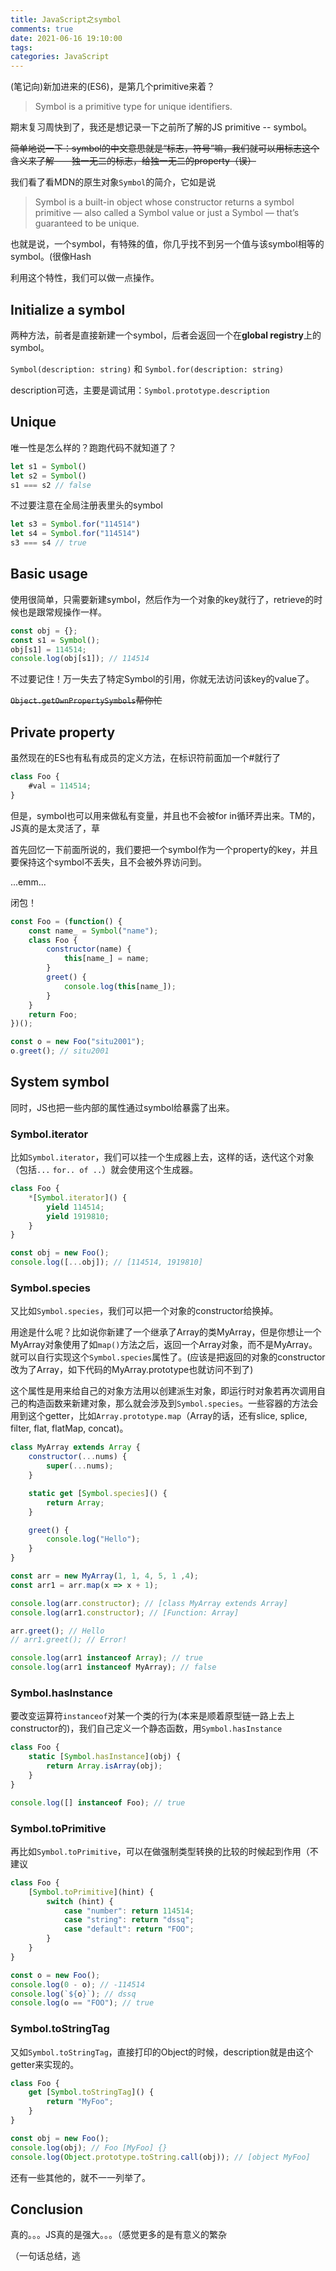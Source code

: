 ```yaml
---
title: JavaScript之symbol
comments: true
date: 2021-06-16 19:10:00
tags:
categories: JavaScript
---
```


(笔记向)新加进来的(ES6)，是第几个primitive来着？

<!-- more -->

> Symbol is a primitive type for unique identifiers.

期末复习周快到了，我还是想记录一下之前所了解的JS primitive -- symbol。

~~简单地说一下：symbol的中文意思就是“标志，符号”嘛，我们就可以用标志这个含义来了解——独一无二的标志，给独一无二的property（误）~~

我们看了看MDN的原生对象`Symbol`的简介，它如是说

> Symbol is a built-in object whose constructor returns a symbol primitive — also called a Symbol value or just a Symbol — that’s guaranteed to be unique.

也就是说，一个symbol，有特殊的值，你几乎找不到另一个值与该symbol相等的symbol。(很像Hash

利用这个特性，我们可以做一点操作。

## Initialize a symbol

两种方法，前者是直接新建一个symbol，后者会返回一个在**global registry**上的symbol。

`Symbol(description: string)` 和 `Symbol.for(description: string)`

description可选，主要是调试用：`Symbol.prototype.description`

## Unique

唯一性是怎么样的？跑跑代码不就知道了？

```javascript
let s1 = Symbol()
let s2 = Symbol()
s1 === s2 // false
```

不过要注意在全局注册表里头的symbol

```javascript
let s3 = Symbol.for("114514")
let s4 = Symbol.for("114514")
s3 === s4 // true
```

## Basic usage

使用很简单，只需要新建symbol，然后作为一个对象的key就行了，retrieve的时候也是跟常规操作一样。

```javascript
const obj = {};
const s1 = Symbol();
obj[s1] = 114514;
console.log(obj[s1]); // 114514
```

不过要记住！万一失去了特定Symbol的引用，你就无法访问该key的value了。

~~`Object.getOwnPropertySymbols`帮你忙~~

## Private property

虽然现在的ES也有私有成员的定义方法，在标识符前面加一个#就行了

```javascript
class Foo {
    #val = 114514;
}
```

但是，symbol也可以用来做私有变量，并且也不会被for in循环弄出来。TM的，JS真的是太灵活了，草

首先回忆一下前面所说的，我们要把一个symbol作为一个property的key，并且要保持这个symbol不丢失，且不会被外界访问到。

...emm...

闭包！

``` javascript
const Foo = (function() {
    const name_ = Symbol("name");
    class Foo {
        constructor(name) {
            this[name_] = name;
        }
        greet() {
            console.log(this[name_]);
        }
    }
    return Foo;
})();

const o = new Foo("situ2001");
o.greet(); // situ2001
```

## System symbol

同时，JS也把一些内部的属性通过symbol给暴露了出来。

### Symbol.iterator

比如`Symbol.iterator`，我们可以挂一个生成器上去，这样的话，迭代这个对象（包括`...` `for.. of ..`）就会使用这个生成器。

``` javascript
class Foo {
    *[Symbol.iterator]() {
        yield 114514;
        yield 1919810;
    }
}

const obj = new Foo();
console.log([...obj]); // [114514, 1919810]
```

### Symbol.species

又比如`Symbol.species`，我们可以把一个对象的constructor给换掉。

用途是什么呢？比如说你新建了一个继承了Array的类MyArray，但是你想让一个MyArray对象使用了如`map()`方法之后，返回一个Array对象，而不是MyArray。就可以自行实现这个`Symbol.species`属性了。(应该是把返回的对象的constructor改为了Array，如下代码的MyArray.prototype也就访问不到了)

这个属性是用来给自己的对象方法用以创建派生对象，即运行时对象若再次调用自己的构造函数来新建对象，那么就会涉及到`Symbol.species`。一些容器的方法会用到这个getter，比如`Array.prototype.map`（Array的话，还有slice, splice, filter, flat, flatMap, concat)。

``` javascript
class MyArray extends Array {
    constructor(...nums) {
        super(...nums);
    }

    static get [Symbol.species]() {
        return Array;
    }

    greet() {
        console.log("Hello");
    }
}

const arr = new MyArray(1, 1, 4, 5, 1 ,4);
const arr1 = arr.map(x => x + 1);

console.log(arr.constructor); // [class MyArray extends Array]
console.log(arr1.constructor); // [Function: Array]

arr.greet(); // Hello
// arr1.greet(); // Error!

console.log(arr1 instanceof Array); // true
console.log(arr1 instanceof MyArray); // false
```

### Symbol.hasInstance

要改变运算符`instanceof`对某一个类的行为(本来是顺着原型链一路上去上constructor的)，我们自己定义一个静态函数，用`Symbol.hasInstance`

``` javascript
class Foo {
    static [Symbol.hasInstance](obj) {
        return Array.isArray(obj);
    }
}

console.log([] instanceof Foo); // true
```

### Symbol.toPrimitive

再比如`Symbol.toPrimitive`，可以在做强制类型转换的比较的时候起到作用（不建议

``` javascript
class Foo {
    [Symbol.toPrimitive](hint) {
        switch (hint) {
            case "number": return 114514;
            case "string": return "dssq";
            case "default": return "FOO";
        }
    }
}

const o = new Foo();
console.log(0 - o); // -114514
console.log(`${o}`); // dssq
console.log(o == "FOO"); // true
```

### Symbol.toStringTag

又如`Symbol.toStringTag`，直接打印的Object的时候，description就是由这个getter来实现的。

``` javascript
class Foo {
    get [Symbol.toStringTag]() {
        return "MyFoo";
    }
}

const obj = new Foo();
console.log(obj); // Foo [MyFoo] {}
console.log(Object.prototype.toString.call(obj)); // [object MyFoo]
```

还有一些其他的，就不一一列举了。

## Conclusion

真的。。。JS真的是强大。。。（感觉更多的是有意义的繁杂

（一句话总结，逃
